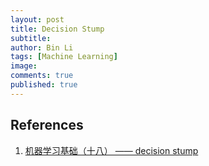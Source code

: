 ```yaml
---
layout: post
title: Decision Stump
subtitle:
author: Bin Li
tags: [Machine Learning]
image: 
comments: true
published: true
---
```


## References
1. [机器学习基础（十八） —— decision stump](https://blog.csdn.net/lanchunhui/article/details/50980635)